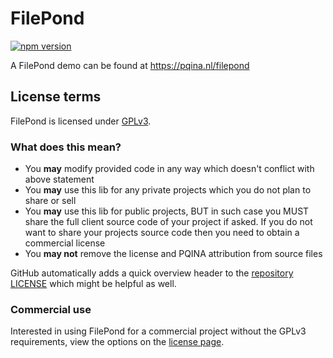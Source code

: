 # FilePond

[![npm version](https://badge.fury.io/js/filepond.svg)](https://badge.fury.io/js/filepond)

A FilePond demo can be found at https://pqina.nl/filepond

## License terms

FilePond is licensed under [GPLv3](https://opensource.org/licenses/GPL-3.0).

### What does this mean?

* You **may** modify provided code in any way which doesn't conflict with above statement
* You **may** use this lib for any private projects which you do not plan to share or sell
* You **may** use this lib for public projects, BUT in such case you MUST share the full client source code of your project if asked. If you do not want to share your projects source code then you need to obtain a commercial license
* You **may not** remove the license and PQINA attribution from source files

GitHub automatically adds a quick overview header to the [repository LICENSE](https://github.com/pqina/filepond/blob/master/LICENSE) which might be helpful as well.

### Commercial use

Interested in using FilePond for a commercial project without the GPLv3 requirements, view the options on the [license page](https://pqina.nl/filepond/store.html).
